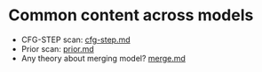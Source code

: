 # Common content across models #

- CFG-STEP scan: [cfg-step.md](cfg-step.md)
- Prior scan: [prior.md](prior.md)
- Any theory about merging model? [merge.md](merge.md)